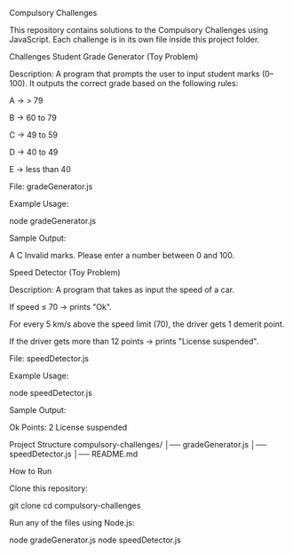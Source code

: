 Compulsory Challenges

This repository contains solutions to the Compulsory Challenges using JavaScript.
Each challenge is in its own file inside this project folder.

 Challenges
 Student Grade Generator (Toy Problem)

Description:
A program that prompts the user to input student marks (0–100).
It outputs the correct grade based on the following rules:

A → > 79

B → 60 to 79

C → 49 to 59

D → 40 to 49

E → less than 40

File: gradeGenerator.js

Example Usage:

node gradeGenerator.js


Sample Output:

A
C
Invalid marks. Please enter a number between 0 and 100.

Speed Detector (Toy Problem)

Description:
A program that takes as input the speed of a car.

If speed ≤ 70 → prints "Ok".

For every 5 km/s above the speed limit (70), the driver gets 1 demerit point.

If the driver gets more than 12 points → prints "License suspended".

File: speedDetector.js

Example Usage:

node speedDetector.js


Sample Output:

Ok
Points: 2
License suspended

 Project Structure
compulsory-challenges/
│── gradeGenerator.js
│── speedDetector.js
│── README.md

 How to Run

Clone this repository:

git clone <your-repo-link>
cd compulsory-challenges


Run any of the files using Node.js:

node gradeGenerator.js
node speedDetector.js
